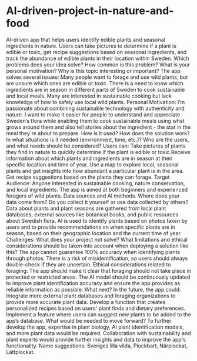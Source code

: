 # AI-driven-project-in-nature-and-food
AI-driven app that helps users identify edible plants and seasonal ingredients in nature. Users can take pictures to determine if a plant is edible or toxic, get recipe suggestions based on seasonal ingredients, and track the abundance of edible plants in their location within Sweden.
Which problems does your idea solve? How common is this problem? What is your personal motivation? Why is this topic interesting or important? The app solves several issues:
Many people want to forage and use wild plants, but are unsure which ones are edible or toxic. There is a need to know which ingredients are in season in different parts of Sweden to cook sustainable and local meals. Many are interested in sustainable cooking but lack knowledge of how to safely use local wild plants.
Personal Motivation: I’m passionate about combining sustainable technology with authenticity and nature. I want to make it easier for people to understand and appreciate Sweden’s flora while enabling them to cook sustainable meals using what grows around them and also tell stories about the ingredient - the star in the meal they´re about to prepare.
How is it used?
How does the solution work? In what situations is it needed (environment, time, etc.)? Who are the users, and what needs should be considered? Users can: Take pictures of plants they find in nature to quickly determine if the plant is edible or toxic.Receive information about which plants and ingredients are in season at their specific location and time of year. Use a map to explore local, seasonal plants and get insights into how abundant a particular plant is in the area. Get recipe suggestions based on the plants they can forage.
Target Audience: Anyone interested in sustainable cooking, nature conservation, and local ingredients. The app is aimed at both beginners and experienced foragers of wild plants.
Data sources and AI methods. Where does your data come from? Do you collect it yourself or use data collected by others? Data about plants and plant seasons are gathered from local plant databases, external sources like botanical books, and public resources about Swedish flora. AI is used to identify plants based on photos taken by users and to provide recommendations on when specific plants are in season, based on their geographic location and the current time of year.
Challenges: What does your project not solve? What limitations and ethical considerations should be taken into account when deploying a solution like this? The app cannot guarantee 100% accuracy when identifying plants through photos. There is a risk of misidentification, so users should always double-check if they are uncertain. Ethical considerations related to foraging: The app should make it clear that foraging should not take place in protected or restricted areas. The AI model should be continuously updated to improve plant identification accuracy and ensure the app provides as reliable information as possible.
What next? In the future, the app could: Integrate more external plant databases and foraging organizations to provide more accurate plant data. Develop a function that creates personalized recipes based on users' plant finds and dietary preferences. Implement a feature where users can suggest new plants to be added to the app’s database.
What would be needed to move forward? To further develop the app, expertise in plant biology, AI plant identification models, and more plant data would be required. Collaboration with sustainability and plant experts would provide further insights and data to improve the app's functionality. 
Name suggestions: Sveriges lilla vilda, Plockbart, Närplockat, Lättplockat. 
